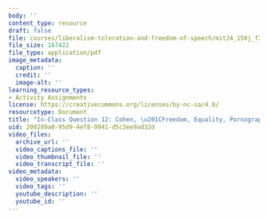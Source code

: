 ```yaml
---
body: ''
content_type: resource
draft: false
file: courses/liberalism-toleration-and-freedom-of-speech/mit24_150j_f23_question12.pdf
file_size: 167422
file_type: application/pdf
image_metadata:
  caption: ''
  credit: ''
  image-alt: ''
learning_resource_types:
- Activity Assignments
license: https://creativecommons.org/licenses/by-nc-sa/4.0/
resourcetype: Document
title: "In-Class Question 12: Cohen, \u201CFreedom, Equality, Pornography\u201D"
uid: 200289a0-95d9-4ef8-9941-d5c3ee9ad32d
video_files:
  archive_url: ''
  video_captions_file: ''
  video_thumbnail_file: ''
  video_transcript_file: ''
video_metadata:
  video_speakers: ''
  video_tags: ''
  youtube_description: ''
  youtube_id: ''
---
```

